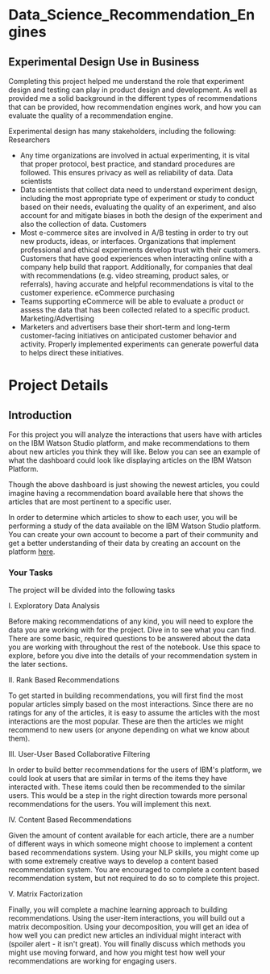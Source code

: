 # Data_Science_Recommendation_Engines

## Experimental Design Use in Business
Completing this project helped me understand the role that experiment design and testing can play in product design and development. As well as provided me a solid background in the different types of recommendations that can be provided, how recommendation engines work, and how you can evaluate the quality of a recommendation engine.

Experimental design has many stakeholders, including the following:
Researchers
- Any time organizations are involved in actual experimenting, it is vital that proper protocol, best practice, and standard procedures are followed. This ensures privacy as well as reliability of data.
Data scientists
- Data scientists that collect data need to understand experiment design, including the most appropriate type of experiment or study to conduct based on their needs, evaluating the quality of an experiment, and also account for and mitigate biases in both the design of the experiment and also the collection of data.
Customers
- Most e-commerce sites are involved in A/B testing in order to try out new products, ideas, or interfaces. Organizations that implement professional and ethical experiments develop trust with their customers. Customers that have good experiences when interacting online with a company help build that rapport. Additionally, for companies that deal with recommendations (e.g. video streaming, product sales, or referrals), having accurate and helpful recommendations is vital to the customer experience.
eCommerce purchasing
- Teams supporting eCommerce will be able to evaluate a product or assess the data that has been collected related to a specific product.
Marketing/Advertising
- Marketers and advertisers base their short-term and long-term customer-facing initiatives on anticipated customer behavior and activity. Properly implemented experiments can generate powerful data to helps direct these initiatives.

# Project Details

## Introduction
For this project you will analyze the interactions that users have with articles on the IBM Watson Studio platform, and make recommendations to them about new articles you think they will like. Below you can see an example of what the dashboard could look like displaying articles on the IBM Watson Platform.

Though the above dashboard is just showing the newest articles, you could imagine having a recommendation board available here that shows the articles that are most pertinent to a specific user.

In order to determine which articles to show to each user, you will be performing a study of the data available on the IBM Watson Studio platform. You can create your own account to become a part of their community and get a better understanding of their data by creating an account on the platform [here](https://eu-gb.dataplatform.cloud.ibm.com/login?preselect_region=true).

### Your Tasks
The project will be divided into the following tasks

I. Exploratory Data Analysis

Before making recommendations of any kind, you will need to explore the data you are working with for the project. Dive in to see what you can find. There are some basic, required questions to be answered about the data you are working with throughout the rest of the notebook. Use this space to explore, before you dive into the details of your recommendation system in the later sections.

II. Rank Based Recommendations

To get started in building recommendations, you will first find the most popular articles simply based on the most interactions. Since there are no ratings for any of the articles, it is easy to assume the articles with the most interactions are the most popular. These are then the articles we might recommend to new users (or anyone depending on what we know about them).

III. User-User Based Collaborative Filtering

In order to build better recommendations for the users of IBM's platform, we could look at users that are similar in terms of the items they have interacted with. These items could then be recommended to the similar users. This would be a step in the right direction towards more personal recommendations for the users. You will implement this next.

IV. Content Based Recommendations

Given the amount of content available for each article, there are a number of different ways in which someone might choose to implement a content based recommendations system. Using your NLP skills, you might come up with some extremely creative ways to develop a content based recommendation system. You are encouraged to complete a content based recommendation system, but not required to do so to complete this project.

V. Matrix Factorization

Finally, you will complete a machine learning approach to building recommendations. Using the user-item interactions, you will build out a matrix decomposition. Using your decomposition, you will get an idea of how well you can predict new articles an individual might interact with (spoiler alert - it isn't great). You will finally discuss which methods you might use moving forward, and how you might test how well your recommendations are working for engaging users.
